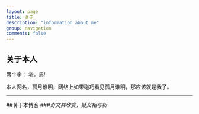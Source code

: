 ```yaml
---
layout: page
title: 关于
description: "information about me"
group: navigation
comments: false
---
```


## 关于本人

两个字： 宅，男!


本人网名，孤月谁明，网络上如果碰巧看见孤月谁明，那应该就是我了。


----------


##关于本博客
###*奇文共欣赏，疑义相与析*


